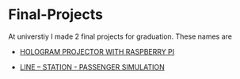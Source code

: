 # Final-Projects

At universtiy I made 2 final projects for graduation. These names are 

- [HOLOGRAM PROJECTOR WITH RASPBERRY PI](https:github.com/alperyasar/Final-Project/tree/main/HOLOGRAM%20PROJECTOR%20WITH%20RASPBERRY%20PI)

- [LINE – STATION - PASSENGER SIMULATION](https://github.com/alperyasar/Final-Project/tree/main/LINE%20–%20STATION%20-%20PASSENGER%20SIMULATION)
